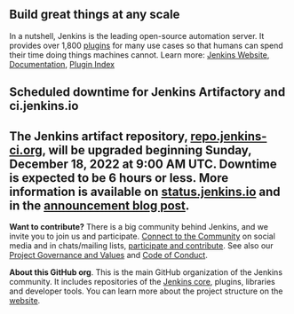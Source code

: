 ## Build great things at any scale

In a nutshell, Jenkins is the leading open-source automation server.
It provides over 1,800 [plugins](https://plugins.jenkins.io/) for many use cases so that humans can spend their time doing things machines cannot.
Learn more: [Jenkins Website](https://www.jenkins.io/), [Documentation](https://www.jenkins.io/doc/), [Plugin Index](https://plugins.jenkins.io/)

## Scheduled downtime for Jenkins Artifactory and ci.jenkins.io

The Jenkins artifact repository, [repo.jenkins-ci.org](https://repo.jenkins-ci.org/), will be upgraded beginning Sunday, December 18, 2022 at 9:00 AM UTC.
Downtime is expected to be 6 hours or less.
More information is available on [status.jenkins.io](https://status.jenkins.io/issues/2022-12-09-artifactory-maintenance/) and in the [announcement blog post](https://www.jenkins.io/blog/2022/12/09/jfrog-maintenance/).
---

**Want to contribute?** There is a big community behind Jenkins, and we invite you to join us and participate.
[Connect to the Community](https://www.jenkins.io/participate/connect/) on social media and in chats/mailing lists,
[participate and contribute](https://www.jenkins.io/participate/).
See also our [Project Governance and Values](https://www.jenkins.io/project/governance/) and [Code of Conduct](https://www.jenkins.io/project/conduct/).

**About this GitHub org**.
This is the main GitHub organization of the Jenkins community.
It includes repositories of the [Jenkins core](https://github.com/jenkinsci/jenkins), plugins, libraries and developer tools.
You can learn more about the project structure on the [website](https://www.jenkins.io/participate/code/).
